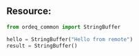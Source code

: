 ## Resource:
```python
from ordeq_common import StringBuffer

hello = StringBuffer("Hello from remote")
result = StringBuffer()

```